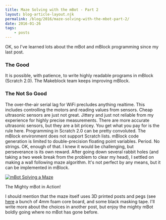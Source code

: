 ```yaml
---
title: Maze Solving with the mBot - Part 2
layout: blog-article-layout.njk
permalink: /blog/2016/maze-solving-with-the-mbot-part-2/
date: 2016-01-26
tags:
    - posts
---
```


<!-- Excerpt Start --> OK, so I've learned lots about the mBot and mBlock programming since my last post.

### The Good

It is possible, with patience, to write highly readable programs in mBlock (Scratch 2.0).
The Makeblock team keeps improving mBlock.<!-- Excerpt End -->

### The Not So Good

The over-the-air serial lag for WiFi precludes anything realtime. This includes controlling the motors and reading values from sensors.
Cheap ultrasonic sensors are just not great. Jittery and just not reliable from my experience for highly precise measurements. There are more accurate ultrasonic sensors, but they are a bit pricey. You get what you pay for is the rule here.
Programming in Scratch 2.0 can be pretty convoluted.
The mBlock environment does not support Scratch lists.
mBlock code generation is limited to double-precision floating point variables. Period. No strings.
OK, enough of that. I knew it would be challenging, but perseverance is its own reward. After going down several rabbit holes (and taking a two week break from the problem to clear my head), I settled on making a wall following maze algorithm. It's not perfect by any means, but it can be implemented in mBlock.

<div class="image-container">

[![mBot Solving a Maze](http://img.youtube.com/vi/yx6JtQVpcUw/0.jpg)](http://www.youtube.com/watch?v=yx6JtQVpcUw "mBot Solving a Maze")
<figcaption>The Mighty mBot in Action!</figcaption>
</div>

I should mention that the maze itself uses 3D printed posts and pegs (see [here](https://web.archive.org/web/20190414105742/http://www.thingiverse.com/thing:1169585) a bunch of 4mm foam core board, and some black masking tape. I'll write more about the choices in another post, but enjoy the mighty mBot boldly going where no mBot has gone before.